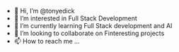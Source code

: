 - 👋 Hi, I’m @tonyedick
- 👀 I’m interested in Full Stack Development
- 🌱 I’m currently learning Full Stack development and AI
- 💞️ I’m looking to collaborate on Finteresting projects
- 📫 How to reach me ...

<!---
tonyedick/tonyedick is a ✨ special ✨ repository because its `README.md` (this file) appears on your GitHub profile.
You can click the Preview link to take a look at your changes.
--->
